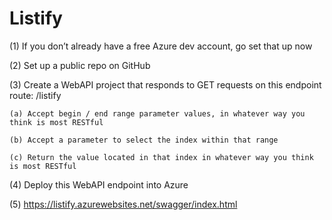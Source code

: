 # Listify

(1) If you don’t already have a free Azure dev account, go set that up now

(2) Set up a public repo on GitHub

(3) Create a WebAPI project that responds to GET requests on this endpoint route: /listify

    (a) Accept begin / end range parameter values, in whatever way you think is most RESTful
  
    (b) Accept a parameter to select the index within that range
  
    (c) Return the value located in that index in whatever way you think is most RESTful

(4) Deploy this WebAPI endpoint into Azure

(5) https://listify.azurewebsites.net/swagger/index.html
